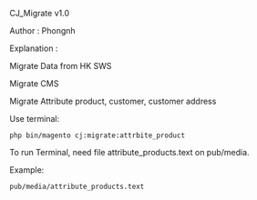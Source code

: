 CJ_Migrate v1.0

Author : Phongnh

Explanation :

Migrate Data from HK SWS

Migrate CMS

Migrate Attribute product, customer, customer address

Use terminal:
    
    php bin/magento cj:migrate:attrbite_product

To run Terminal, need file attribute_products.text on pub/media.

Example:
    
    pub/media/attribute_products.text

